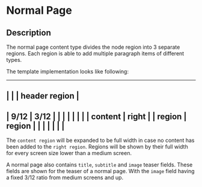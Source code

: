 # Normal Page

## Description

The normal page content type divides the node region into 3 separate regions.
Each region is able to add multiple paragraph items of different types.

The template implementation looks like following:

-----------------------------
|                           |
|       header region       |
-----------------------------
|       9/12      |   3/12  |
|                 |         |
|                 |         |
|     content     |  right  |
|     region      |  region |
|                 |         |
|                 |         |
-----------------------------

The `content region` will be expanded to be full width in case no content has been added to the `right region`.
Regions will be shown by their full width for every screen size lower than a medium screen.

A normal page also contains `title`, `subtitle` and `image` teaser fields.
These fields are shown for the teaser of a normal page.
With the `image` field having a fixed 3/12 ratio from medium screens and up.